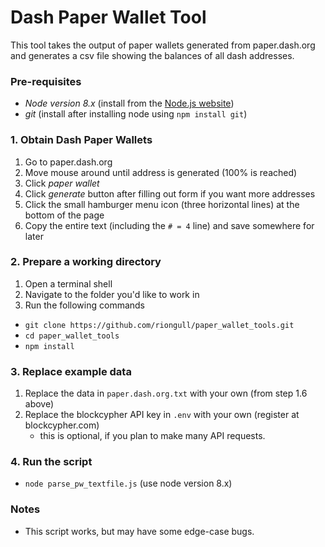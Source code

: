 # Dash Paper Wallet Tool
This tool takes the output of paper wallets generated from paper.dash.org and generates a csv file showing the balances of all dash addresses.

### Pre-requisites
* *Node version 8.x* (install from the [Node.js website](https://nodejs.org/en/))
* *git* (install after installing node using `npm install git`)

### 1. Obtain Dash Paper Wallets
1. Go to paper.dash.org
2. Move mouse around until address is generated (100% is reached)
3. Click *paper wallet*
4. Click *generate* button after filling out form if you want more addresses
5. Click the small hamburger menu icon (three horizontal lines) at the bottom of the page
6. Copy the entire text (including the `# = 4` line) and save somewhere for later

### 2. Prepare a working directory
1. Open a terminal shell
2. Navigate to the folder you'd like to work in
3. Run the following commands

* `git clone https://github.com/riongull/paper_wallet_tools.git`
* `cd paper_wallet_tools`
* `npm install`

### 3. Replace example data
1. Replace the data in `paper.dash.org.txt` with your own (from step 1.6 above)
2. Replace the blockcypher API key in `.env` with your own (register at blockcypher.com)
    * this is optional, if you plan to make many API requests.

### 4. Run the script
* `node parse_pw_textfile.js` (use node version 8.x)

### Notes
* This script works, but may have some edge-case bugs.
